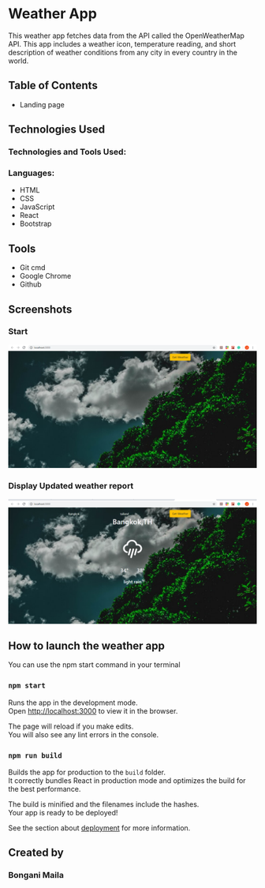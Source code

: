 # Weather App
This weather app fetches data from the API called the OpenWeatherMap API.
This app includes a weather icon, temperature reading, and short description of weather conditions from any city in every country in the world.

## Table of Contents
- Landing page


## Technologies Used
### Technologies and Tools Used:
### Languages:

- HTML
- CSS
- JavaScript
- React
- Bootstrap

## Tools
- Git cmd
- Google Chrome
- Github

## Screenshots
### Start
![](https://github.com/BonganiMaila/Weather-App/blob/master/src/image/Start.png)

### Display Updated weather report
![](https://github.com/BonganiMaila/Weather-App/blob/master/src/image/Display.png)



## How to launch the weather app
You can use the npm start command in your terminal


### `npm start`

Runs the app in the development mode.<br />
Open [http://localhost:3000](http://localhost:3000) to view it in the browser.

The page will reload if you make edits.<br />
You will also see any lint errors in the console.


### `npm run build`

Builds the app for production to the `build` folder.<br />
It correctly bundles React in production mode and optimizes the build for the best performance.

The build is minified and the filenames include the hashes.<br />
Your app is ready to be deployed!

See the section about [deployment](https://facebook.github.io/create-react-app/docs/deployment) for more information.


## Created by
### Bongani Maila


